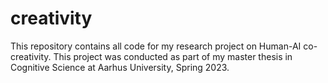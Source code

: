 # creativity
This repository contains all code for my research project on Human-AI co-creativity. This project was conducted as part of my master thesis in Cognitive Science at Aarhus University, Spring 2023.
